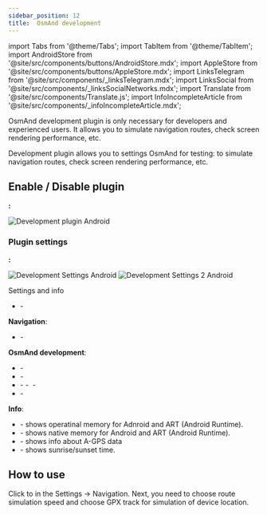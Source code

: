 ```yaml
---
sidebar_position: 12
title:  OsmAnd development
---
```


import Tabs from '@theme/Tabs';
import TabItem from '@theme/TabItem';
import AndroidStore from '@site/src/components/buttons/AndroidStore.mdx';
import AppleStore from '@site/src/components/buttons/AppleStore.mdx';
import LinksTelegram from '@site/src/components/_linksTelegram.mdx';
import LinksSocial from '@site/src/components/_linksSocialNetworks.mdx';
import Translate from '@site/src/components/Translate.js';
import InfoIncompleteArticle from '@site/src/components/_infoIncompleteArticle.mdx';

<InfoIncompleteArticle/>

OsmAnd development plugin is only necessary for developers and experienced users. It allows you to simulate navigation routes, check screen rendering performance, etc.


Development plugin allows you to settings OsmAnd for testing: to simulate navigation routes, check screen rendering performance, etc.


## Enable / Disable plugin

**<Translate android="true" ids="android_button_seq"/>:** <Translate android="true" ids="shared_string_menu,plugins_menu_group,developer_plugin"/>

![Development plugin Android](@site/static/img/plugins/development/development_plugin_android.png)


### Plugin settings

**<Translate android="true" ids="android_button_seq"/>:** <Translate android="true" ids="shared_string_menu,plugins_menu_group,developer_plugin,shared_string_settings"/>

![Development Settings Android](@site/static/img/plugins/development/development_plugin_settings_android.png) ![Development Settings 2 Android](@site/static/img/plugins/development/development_plugin_settings_2_android.png)


Settings and info
- <Translate android="true" ids="safe_mode"/> - <Translate android="true" ids="safe_mode_description"/>

**Navigation**:

- <Translate android="true" ids="simulate_your_location"/> - <Translate android="true" ids="simulate_your_location_gpx_descr"/>

**OsmAnd development**:

- <Translate android="true" ids="trace_rendering"/> - <Translate android="true" ids="trace_rendering_descr"/> 
- <Translate android="true" ids="simulate_initial_startup"/> - <Translate android="true" ids="simulate_initial_startup_descr"/>
- <Translate android="true" ids="show_free_version_banner"/> - <Translate android="true" ids="show_free_version_banner_description"/>
-&nbsp;<Translate android="true" ids="test_voice_prompts"/> - [<Translate android="true" ids="play_commands_of_currently_selected_voice"/>](../navigation/voice-navigation.md#testing-of-voice-prompts-android) 
- <Translate android="true" ids="logcat_buffer"/> - <Translate android="true" ids="logcat_buffer_descr"/>

**Info**:

- <Translate android="true" ids="global_app_allocated_memory"/> - shows operatinal memory for Adnroid and ART (Android Runtime).
- <Translate android="true" ids="native_app_allocated_memory"/> - shows native memory for Android and ART (Android Runtime).
- <Translate android="true" ids="agps_info"/> - shows info about A-GPS data
- <Translate android="true" ids="day_night_info"/> - shows sunrise/sunset time.

## How to use

Click to <Translate android="true" ids="simulate_your_location"/> in the Settings → Navigation. 
Next, you need to choose route simulation speed and choose GPX track for simulation of device location.
